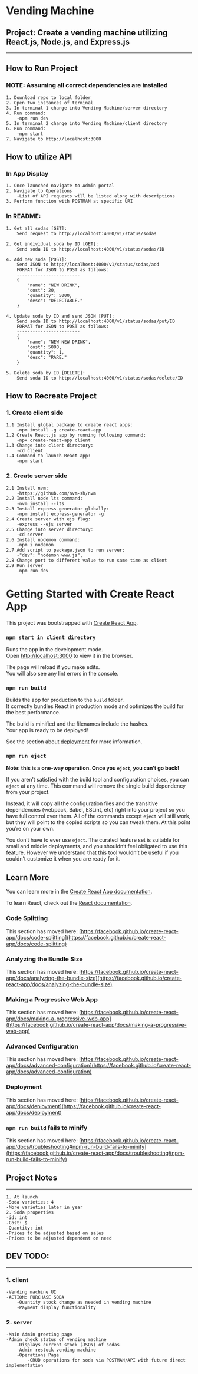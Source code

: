 # Vending Machine
## Project: Create a vending machine utilizing React.js, Node.js, and Express.js

-----------------------
How to Run Project
------------------------------------------
### NOTE: Assuming all correct dependencies are installed
    1. Download repo to local folder
    2. Open two instances of terminal
    3. In terminal 1 change into Vending Machine/server directory
    4. Run command:
        -npm run dev
    5. In terminal 2 change into Vending Machine/client directory
    6. Run command:
        -npm start
    7. Navigate to http://localhost:3000

How to utilize API
------------------------------------------
### In App Display
    1. Once launched navigate to Admin portal
    2. Navigate to Operations
        -List of API requests will be listed along with descriptions
    3. Perform function with POSTMAN at specific URI

### In README:
    1. Get all sodas [GET]:
        Send request to http://localhost:4000/v1/status/sodas
    
    2. Get individual soda by ID [GET]:
        Send soda ID to http://localhost:4000/v1/status/sodas/ID
    
    4. Add new soda [POST]:
        Send JSON to http://localhost:4000/v1/status/sodas/add
        FORMAT for JSON to POST as follows:
        ------------------------
        {
            "name": "NEW DRINK",
            "cost": 20,
            "quantity": 5000,
            "desc": "DELECTABLE."
        }
    
    4. Update soda by ID and send JSON [PUT]:
        Send soda ID to http://localhost:4000/v1/status/sodas/put/ID
        FORMAT for JSON to POST as follows:
        ------------------------
        {
            "name": "NEW NEW DRINK",
            "cost": 5000,
            "quantity": 1,
            "desc": "RARE."
        }
    
    5. Delete soda by ID [DELETE]:
        Send soda ID to http://localhost:4000/v1/status/sodas/delete/ID

How to Recreate Project
------------------------------------------
### 1. Create client side
    1.1 Install global package to create react apps:
        -npm install -g create-react-app
    1.2 Create React.js app by running following command:
        -npx create-react-app client
    1.3 Change into client directory:
        -cd client
    1.4 Command to launch React app:
        -npm start
### 2. Create server side
    2.1 Install nvm:
        -https://github.com/nvm-sh/nvm
    2.2 Install node lts command:
        -nvm install --lts
    2.3 Install express-generator globally:
        -npm install express-generator -g
    2.4 Create server with ejs flag:
        -express --ejs server
    2.5 Change into server directory:
        -cd server
    2.6 Install nodemon command:
        -npm i nodemon
    2.7 Add script to package.json to run server:
        -"dev": "nodemon www.js",
    2.8 Change port to different value to run same time as client
    2.9 Run server
        -npm run dev

# Getting Started with Create React App

This project was bootstrapped with [Create React App](https://github.com/facebook/create-react-app).

### `npm start in client directory`

Runs the app in the development mode.\
Open [http://localhost:3000](http://localhost:3000) to view it in the browser.

The page will reload if you make edits.\
You will also see any lint errors in the console.

### `npm run build`

Builds the app for production to the `build` folder.\
It correctly bundles React in production mode and optimizes the build for the best performance.

The build is minified and the filenames include the hashes.\
Your app is ready to be deployed!

See the section about [deployment](https://facebook.github.io/create-react-app/docs/deployment) for more information.

### `npm run eject`

**Note: this is a one-way operation. Once you `eject`, you can’t go back!**

If you aren’t satisfied with the build tool and configuration choices, you can `eject` at any time. This command will remove the single build dependency from your project.

Instead, it will copy all the configuration files and the transitive dependencies (webpack, Babel, ESLint, etc) right into your project so you have full control over them. All of the commands except `eject` will still work, but they will point to the copied scripts so you can tweak them. At this point you’re on your own.

You don’t have to ever use `eject`. The curated feature set is suitable for small and middle deployments, and you shouldn’t feel obligated to use this feature. However we understand that this tool wouldn’t be useful if you couldn’t customize it when you are ready for it.

## Learn More

You can learn more in the [Create React App documentation](https://facebook.github.io/create-react-app/docs/getting-started).

To learn React, check out the [React documentation](https://reactjs.org/).

### Code Splitting

This section has moved here: [https://facebook.github.io/create-react-app/docs/code-splitting](https://facebook.github.io/create-react-app/docs/code-splitting)

### Analyzing the Bundle Size

This section has moved here: [https://facebook.github.io/create-react-app/docs/analyzing-the-bundle-size](https://facebook.github.io/create-react-app/docs/analyzing-the-bundle-size)

### Making a Progressive Web App

This section has moved here: [https://facebook.github.io/create-react-app/docs/making-a-progressive-web-app](https://facebook.github.io/create-react-app/docs/making-a-progressive-web-app)

### Advanced Configuration

This section has moved here: [https://facebook.github.io/create-react-app/docs/advanced-configuration](https://facebook.github.io/create-react-app/docs/advanced-configuration)

### Deployment

This section has moved here: [https://facebook.github.io/create-react-app/docs/deployment](https://facebook.github.io/create-react-app/docs/deployment)

### `npm run build` fails to minify

This section has moved here: [https://facebook.github.io/create-react-app/docs/troubleshooting#npm-run-build-fails-to-minify](https://facebook.github.io/create-react-app/docs/troubleshooting#npm-run-build-fails-to-minify)



## Project Notes
-----------------------
    1. At launch
    -Soda varieties: 4
    -More varieties later in year
    2. Soda properties
    -id: int
    -Cost: $
    -Quantity: int
    -Prices to be adjusted based on sales
    -Prices to be adjusted dependent on need

## DEV TODO:
-----------------------
### 1. client
    -Vending machine UI
    -ACTION: PURCHASE SODA
        -Quantity stock change as needed in vending machine
        -Payment display functionality
### 2. server
    -Main Admin greeting page
    -Admin check status of vending machine
        -Displays current stock (JSON) of sodas
        -Admin restock vending machine
        -Operations Page
            -CRUD operations for soda via POSTMAN/API with future direct implementation